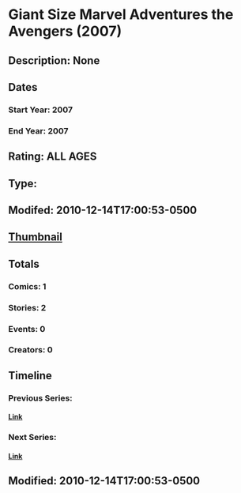 # Giant Size Marvel Adventures the Avengers (2007)
## Description: None
## Dates
### Start Year: 2007
### End Year: 2007
## Rating: ALL AGES
## Type: 
## Modifed: 2010-12-14T17:00:53-0500
## [Thumbnail](http://i.annihil.us/u/prod/marvel/i/mg/b/40/image_not_available.jpg)
## Totals
### Comics: 1
### Stories: 2
### Events: 0
### Creators: 0
## Timeline
### Previous Series: 
#### [Link]()
### Next Series: 
#### [Link]()
## Modified: 2010-12-14T17:00:53-0500
